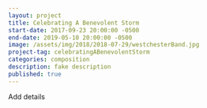 ```yaml
---
layout: project
title: Celebrating A Benevolent Storm
start-date: 2017-09-23 20:00:00 -0500
end-date: 2019-05-10 20:00:00 -0500
image: /assets/img/2018/2018-07-29/westchesterBand.jpg
project-tag: celebratingABenevolentStorm
categories: composition
description: fake description
published: true
---
```

Add details

